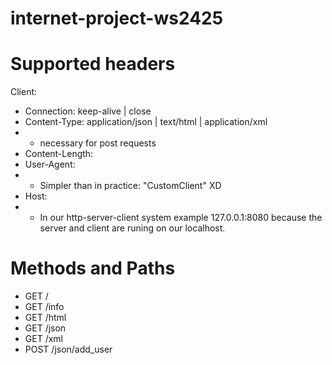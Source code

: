 # internet-project-ws2425

# Supported headers
Client:
- Connection: keep-alive | close
- Content-Type: application/json | text/html | application/xml
- - necessary for post requests
- Content-Length: <length>
- User-Agent: <user-agent>
- - Simpler than in practice: "CustomClient" XD
- Host: <host>
- - In our http-server-client system example 127.0.0.1:8080 because the server and client are runing on our localhost.

# Methods and Paths
- GET /
- GET /info
- GET /html
- GET /json
- GET /xml
- POST /json/add_user